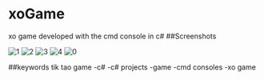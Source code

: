 # xoGame
xo game developed with the cmd console in c#
##Screenshots

![1](https://github.com/Mahfoud-Sa/xoGame/assets/76104809/f189e959-85c0-458c-87b8-2a923d8b5a4a)
![2](https://github.com/Mahfoud-Sa/xoGame/assets/76104809/7c1e5efe-2ca2-4876-b988-50ad53d43c3e)
![3](https://github.com/Mahfoud-Sa/xoGame/assets/76104809/41169e93-7372-40c0-ab32-107e085929f8)
![4](https://github.com/Mahfoud-Sa/xoGame/assets/76104809/1b9dc9c9-3c0b-4c5b-b3d4-9cdab6a426b7)
![0](https://github.com/Mahfoud-Sa/xoGame/assets/76104809/c7968898-e666-4830-a3e8-829974e53a5b)

##keywords
tik tao game -c# -c# projects -game -cmd consoles -xo game 
